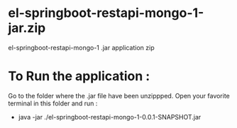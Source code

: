 # el-springboot-restapi-mongo-1-jar.zip
el-springboot-restapi-mongo-1 .jar application zip

# To Run the application :
Go to the folder where the .jar file have been unzippped.
Open your favorite terminal in this folder and run : 
* java -jar ./el-springboot-restapi-mongo-1-0.0.1-SNAPSHOT.jar
